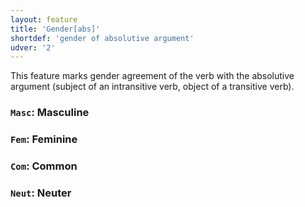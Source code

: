 ```yaml
---
layout: feature
title: 'Gender[abs]'
shortdef: 'gender of absolutive argument'
udver: '2'
---
```


This feature marks gender agreement of the verb with the absolutive argument (subject of an intransitive verb, object of a transitive verb).

### <a name="Masc">`Masc`</a>: Masculine

### <a name="Fem">`Fem`</a>: Feminine

### <a name="Com">`Com`</a>: Common

### <a name="Neut">`Neut`</a>: Neuter

